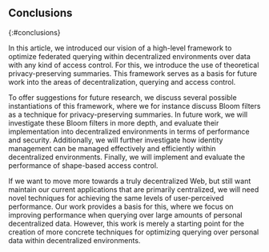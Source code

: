 ## Conclusions
{:#conclusions}

In this article, we introduced our vision of a high-level framework
to optimize federated querying within decentralized environments
over data with any kind of access control.
For this, we introduce the use of theoretical privacy-preserving summaries.
This framework serves as a basis for future work into the areas of decentralization, querying and access control.

To offer suggestions for future research, we discuss several possible instantiations of this framework,
where we for instance discuss Bloom filters as a technique for privacy-preserving summaries.
In future work, we will investigate these Bloom filters in more depth,
and evaluate their implementation into decentralized environments in terms of performance and security.
Additionally, we will further investigate how identity management can be managed effectively and efficiently within decentralized environments.
Finally, we will implement and evaluate the performance of shape-based access control.

If we want to move more towards a truly decentralized Web,
but still want maintain our current applications that are primarily centralized,
we will need novel techniques for achieving the same levels of user-perceived performance.
Our work provides a basis for this,
where we focus on improving performance when querying over large amounts of personal decentralized data.
However, this work is merely a starting point for the creation of more concrete techniques
for optimizing querying over personal data within decentralized environments.
